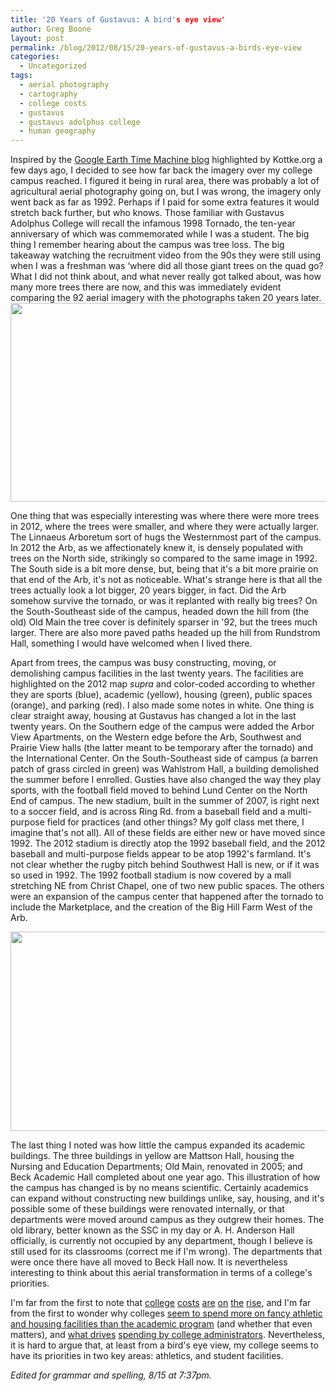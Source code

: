 ```yaml
---
title: '20 Years of Gustavus: A bird's eye view'
author: Greg Boone
layout: post
permalink: /blog/2012/08/15/20-years-of-gustavus-a-birds-eye-view
categories:
  - Uncategorized
tags:
  - aerial photography
  - cartography
  - college costs
  - gustavus
  - gustavus adolphus college
  - human geography
---
```

Inspired by the [Google Earth Time Machine blog][1] highlighted by Kottke.org a few days ago, I decided to see how far back the imagery over my college campus reached. I figured it being in rural area, there was probably a lot of agricultural aerial photography going on, but I was wrong, the imagery only went back as far as 1992. Perhaps if I paid for some extra features it would stretch back further, but who knows. Those familiar with Gustavus Adolphus College will recall the infamous 1998 Tornado, the ten-year anniversary of which was commemorated while I was a student. The big thing I remember hearing about the campus was tree loss. The big takeaway watching the recruitment video from the 90s they were still using when I was a freshman was &#8216;where did all those giant trees on the quad go? What I did not think about, and what never really got talked about, was how many more trees there are now, and this was immediately evident comparing the 92 aerial imagery with the photographs taken 20 years later.  
[<img class="alignleft size-medium wp-image-1596" title="Gustavus 2012" src="http://www.harmsboone.org/wp-content/uploads/2012/08/GAC121-512x318.jpg" alt="" width="512" height="318" />][2]

One thing that was especially interesting was where there were more trees in 2012, where the trees were smaller, and where they were actually larger. The Linnaeus Arboretum sort of hugs the Westernmost part of the campus. In 2012 the Arb, as we affectionately knew it, is densely populated with trees on the North side, strikingly so compared to the same image in 1992. The South side is a bit more dense, but, being that it's a bit more prairie on that end of the Arb, it's not as noticeable. What's strange here is that all the trees actually look a lot bigger, 20 years bigger, in fact. Did the Arb somehow survive the tornado, or was it replanted with really big trees? On the South-Southeast side of the campus, headed down the hill from (the old) Old Main the tree cover is definitely sparser in '92, but the trees much larger. There are also more paved paths headed up the hill from Rundstrom Hall, something I would have welcomed when I lived there.

Apart from trees, the campus was busy constructing, moving, or demolishing campus facilities in the last twenty years. The facilities are highlighted on the 2012 map *supra* and color-coded according to whether they are sports (blue), academic (yellow), housing (green), public spaces (orange), and parking (red). I also made some notes in white. One thing is clear straight away, housing at Gustavus has changed a lot in the last twenty years. On the Southern edge of the campus were added the Arbor View Apartments, on the Western edge before the Arb, Southwest and Prairie View halls (the latter meant to be temporary after the tornado) and the International Center. On the South-Southeast side of campus (a barren patch of grass circled in green) was Wahlstrom Hall, a building demolished the summer before I enrolled. Gusties have also changed the way they play sports, with the football field moved to behind Lund Center on the North End of campus. The new stadium, built in the summer of 2007, is right next to a soccer field, and is across Ring Rd. from a baseball field and a multi-purpose field for practices (and other things? My golf class met there, I imagine that's not all). All of these fields are either new or have moved since 1992. The 2012 stadium is directly atop the 1992 baseball field, and the 2012 baseball and multi-purpose fields appear to be atop 1992's farmland. It's not clear whether the rugby pitch behind Southwest Hall is new, or if it was so used in 1992. The 1992 football stadium is now covered by a mall stretching NE from Christ Chapel, one of two new public spaces. The others were an expansion of the campus center that happened after the tornado to include the Marketplace, and the creation of the Big Hill Farm West of the Arb.

[<img class="alignleft size-medium wp-image-1594" title="Gustavus 1992" src="http://www.harmsboone.org/wp-content/uploads/2012/08/GAC92-512x319.png" alt="" width="512" height="319" />][3]

The last thing I noted was how little the campus expanded its academic buildings. The three buildings in yellow are Mattson Hall, housing the Nursing and Education Departments; Old Main, renovated in 2005; and Beck Academic Hall completed about one year ago. This illustration of how the campus has changed is by no means scientific. Certainly academics can expand without constructing new buildings unlike, say, housing, and it's possible some of these buildings were renovated internally, or that departments were moved around campus as they outgrew their homes. The old library, better known as the SSC in my day or A. H. Anderson Hall officially, is currently not occupied by any department, though I believe is still used for its classrooms (correct me if I'm wrong). The departments that were once there have all moved to Beck Hall now. It is nevertheless interesting to think about this aerial transformation in terms of a college's priorities.

I'm far from the first to note that [college][4] [costs][5] [are][6] [on][7] [the][8] [rise][9], and I'm far from the first to wonder why colleges [seem to spend more on fancy athletic and housing facilities than the academic program][10] (and whether that even matters), and [what drives][11] [spending by college administrators][12]. Nevertheless, it is hard to argue that, at least from a bird's eye view, my college seems to have its priorities in two key areas: athletics, and student facilities.

*Edited for grammar and spelling, 8/15 at 7:37pm.*

 [1]: http://googleearthtimemachine.blogspot.fr/
 [2]: http://www.harmsboone.org/wp-content/uploads/2012/08/GAC121.jpg
 [3]: http://www.harmsboone.org/wp-content/uploads/2012/08/GAC92.png
 [4]: http://www.nytimes.com/2012/05/15/business/colleges-begin-to-confront-higher-costs-and-students-debt.html?pagewanted=all
 [5]: http://www.npr.org/2011/05/16/136214779/college-student-debt-grows-is-it-worth-it
 [6]: http://money.cnn.com/2011/10/26/pf/college/college_tuition_cost/index.htm
 [7]: http://www.forbes.com/sites/peterjreilly/2012/03/19/why-college-prices-keep-rising/
 [8]: http://www.npr.org/templates/story/story.php?storyId=130895432
 [9]: http://www.theatlantic.com/business/archive/2012/06/how-in-the-world-did-college-costs-rise-15-in-only-2-years/258463/
 [10]: http://www.pbs.org/wnet/need-to-know/pitchroom/are-college-sports-worth-the-cost/7827/
 [11]: http://www.newyorker.com/talk/comment/2012/05/28/120528taco_talk_lemann
 [12]: http://blogs.edweek.org/edweek/college_bound/2012/04/some_perspective_on_the_high_cost_of_college.html
